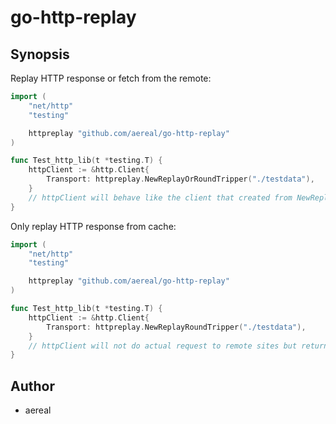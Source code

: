 # go-http-replay

## Synopsis

Replay HTTP response or fetch from the remote:

```go
import (
	"net/http"
	"testing"

	httpreplay "github.com/aereal/go-http-replay"
)

func Test_http_lib(t *testing.T) {
	httpClient := &http.Client{
		Transport: httpreplay.NewReplayOrRoundTripper("./testdata"),
	}
	// httpClient will behave like the client that created from NewReplayRoundTripper but DO actual request if local cache is missing.
}
```

Only replay HTTP response from cache:

```go
import (
	"net/http"
	"testing"

	httpreplay "github.com/aereal/go-http-replay"
)

func Test_http_lib(t *testing.T) {
	httpClient := &http.Client{
		Transport: httpreplay.NewReplayRoundTripper("./testdata"),
	}
	// httpClient will not do actual request to remote sites but returns the response from local cache files.
}
```

## Author

- aereal
